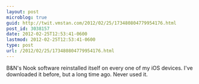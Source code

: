 ```yaml
---
layout: post
microblog: true
guid: http://twit.vmstan.com/2012/02/25/173480804779954176.html
post_id: 3038157
date: 2012-02-25T12:53:41-0600
lastmod: 2012-02-25T12:53:41-0600
type: post
url: /2012/02/25/173480804779954176.html
---
```

B&N's Nook software reinstalled itself on every one of my iOS devices. I've downloaded it before, but a long time ago. Never used it.
